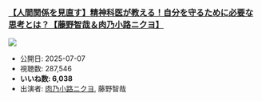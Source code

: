 ### [【人間関係を見直す】精神科医が教える！自分を守るために必要な思考とは？【藤野智哉＆肉乃小路ニクヨ】](https://www.youtube.com/watch?v=L_wVwlUt09c)
[![](https://img.youtube.com/vi/L_wVwlUt09c/sddefault.jpg)](https://www.youtube.com/watch?v=L_wVwlUt09c)
-   公開日: 2025-07-07
-   視聴数: 287,546
-   **いいね数: 6,038**
-   出演者: [肉乃小路ニクヨ](/rehacq_fan/people/肉乃小路ニクヨ "wikilink"), 藤野智哉
